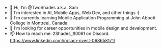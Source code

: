 - 👋 Hi, I’m @TwoShades a.k.a. Sam
- 👀 I’m interested in AI, Mobile Apps, Web Dev, and other things :)
- 🌱 I’m currently learning Mobile Application Programming at John Abbott College in Montreal, Canada.
- 💞️ I’m looking for career opportunities in mobile design and development.
- 📫 How to reach me:
2Shades_#0061 on Discord.
https://www.linkedin.com/in/sam-rivest-068658171/

<!---
TwoShades/TwoShades is a ✨ special ✨ repository because its `README.md` (this file) appears on your GitHub profile.
You can click the Preview link to take a look at your changes.
--->
